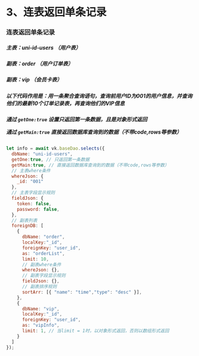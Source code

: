 # 3、连表返回单条记录
 
### 连表返回单条记录
##### 主表：uni-id-users （用户表）
##### 副表：order （用户订单表）
##### 副表：vip （会员卡表）
##### 以下代码作用是：用一条聚合查询语句，查询前用户ID为001的用户信息，并查询他们的最新10个订单记录表，再查询他们的VIP信息

___通过 `getOne:true` 设置只返回第一条数据，且是对象形式返回___

___通过 `getMain:true` 直接返回数据库查询到的数据（不带code,rows等参数）___

```js

let info = await vk.baseDao.selects({
  dbName: "uni-id-users",
  getOne:true, // 只返回第一条数据
  getMain:true, // 直接返回数据库查询到的数据（不带code,rows等参数）
  // 主表where条件
  whereJson: {
    _id: "001"
  },
  // 主表字段显示规则
  fieldJson: {
    token: false,
    password: false,
  },
  // 副表列表
  foreignDB: [
    {
      dbName: "order",
      localKey:"_id",
      foreignKey: "user_id",
      as: "orderList",
      limit: 10,
      // 副表where条件
      whereJson: {},
      // 副表字段显示规则
      fieldJson: {},
      // 副表排序规则
      sortArr: [{ "name": "time","type": "desc" }],
    },
    {
      dbName: "vip",
      localKey:"_id",
      foreignKey: "user_id",
      as: "vipInfo",
      limit: 1, // 当limit = 1时，以对象形式返回，否则以数组形式返回
    }
  ]
});

```